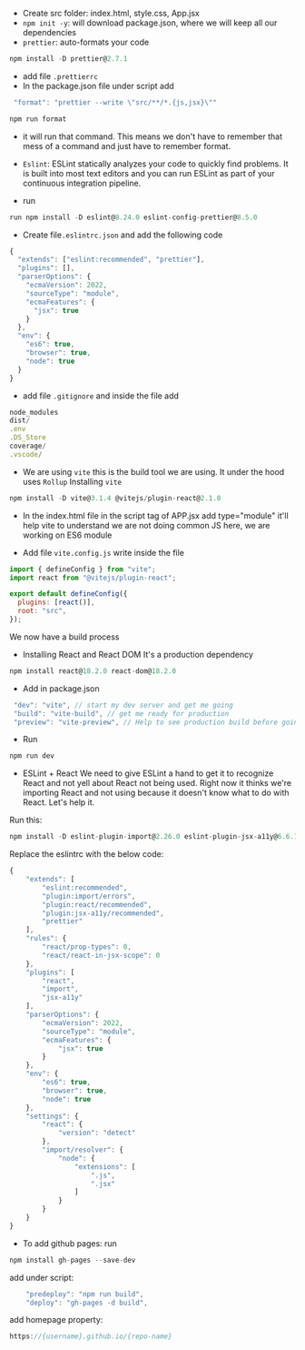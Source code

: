 - Create src folder: index.html, style.css, App.jsx
- `npm init -y`: will download package.json, where we will keep all our dependencies
- `prettier`: auto-formats your code

```Javascript
npm install -D prettier@2.7.1
```

- add file `.prettierrc`
- In the package.json file under script add

```Javascript
 "format": "prettier --write \"src/**/*.{js,jsx}\""
```

```Javascript
npm run format
```

- it will run that command. This means we don't have to remember that mess of a command and just have to remember format.

- `Eslint`: ESLint statically analyzes your code to quickly find problems. It is built into most text editors and you can run ESLint as part of your continuous integration pipeline.

- run

```Javascript
run npm install -D eslint@8.24.0 eslint-config-prettier@8.5.0
```

- Create file`.eslintrc.json` and add the following code

```Javascript
{
  "extends": ["eslint:recommended", "prettier"],
  "plugins": [],
  "parserOptions": {
    "ecmaVersion": 2022,
    "sourceType": "module",
    "ecmaFeatures": {
      "jsx": true
    }
  },
  "env": {
    "es6": true,
    "browser": true,
    "node": true
  }
}
```

- add file `.gitignore` and inside the file add

```Javascript
node_modules
dist/
.env
.DS_Store
coverage/
.vscode/
```

- We are using `vite` this is the build tool we are using. It under the hood uses `Rollup`
  Installing `vite`

```Javascript
npm install -D vite@3.1.4 @vitejs/plugin-react@2.1.0
```

- In the index.html file in the script tag of APP.jsx add type="module" it'll help vite to understand we are not doing common JS here, we are working on ES6 module

- Add file `vite.config.js`
  write inside the file

```Javascript
import { defineConfig } from "vite";
import react from "@vitejs/plugin-react";

export default defineConfig({
  plugins: [react()],
  root: "src",
});
```

We now have a build process

- Installing React and React DOM
  It's a production dependency

```Javascript
npm install react@18.2.0 react-dom@18.2.0
```

- Add in package.json

```Javascript
 "dev": "vite", // start my dev server and get me going
 "build": "vite-build", // get me ready for production
 "preview": "vite-preview", // Help to see production build before going to production, runs vite build and then shows what vite build has built for you
```

- Run

```Javascript
npm run dev
```

- ESLint + React
  We need to give ESLint a hand to get it to recognize React and not yell about React not being used. Right now it thinks we're importing React and not using because it doesn't know what to do with React. Let's help it.

Run this:

```Javascript
npm install -D eslint-plugin-import@2.26.0 eslint-plugin-jsx-a11y@6.6.1 eslint-plugin-react@7.31.8
```
Replace the eslintrc with the below code:
```Javascript
{
    "extends": [
        "eslint:recommended",
        "plugin:import/errors",
        "plugin:react/recommended",
        "plugin:jsx-a11y/recommended",
        "prettier"
    ],
    "rules": {
        "react/prop-types": 0,
        "react/react-in-jsx-scope": 0
    },
    "plugins": [
        "react",
        "import",
        "jsx-a11y"
    ],
    "parserOptions": {
        "ecmaVersion": 2022,
        "sourceType": "module",
        "ecmaFeatures": {
            "jsx": true
        }
    },
    "env": {
        "es6": true,
        "browser": true,
        "node": true
    },
    "settings": {
        "react": {
            "version": "detect"
        },
        "import/resolver": {
            "node": {
                "extensions": [
                    ".js",
                    ".jsx"
                ]
            }
        }
    }
}
```
- To add github pages:
run 
```Javascript
npm install gh-pages --save-dev

```
add under script:
```Javascript
    "predeploy": "npm run build",
    "deploy": "gh-pages -d build",
```
add homepage property:
```Javascript
https://{username}.github.io/{repo-name}
```
